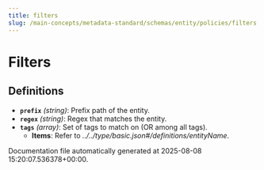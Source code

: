 ```yaml
---
title: filters
slug: /main-concepts/metadata-standard/schemas/entity/policies/filters
---
```


# Filters

## Definitions

- **`prefix`** *(string)*: Prefix path of the entity.
- **`regex`** *(string)*: Regex that matches the entity.
- **`tags`** *(array)*: Set of tags to match on (OR among all tags).
  - **Items**: Refer to *../../type/basic.json#/definitions/entityName*.


Documentation file automatically generated at 2025-08-08 15:20:07.536378+00:00.
